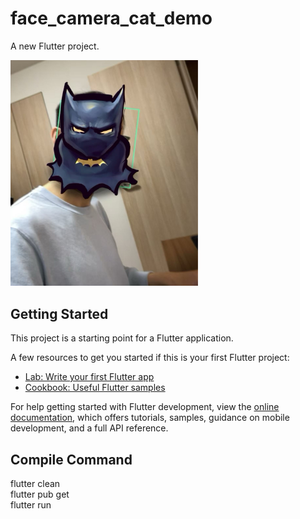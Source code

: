 # face_camera_cat_demo

A new Flutter project.
<p align="left">
  <img width="300" src="examples/demo.jpg">
  <br/>
</p>

## Getting Started

This project is a starting point for a Flutter application.

A few resources to get you started if this is your first Flutter project:

- [Lab: Write your first Flutter app](https://docs.flutter.dev/get-started/codelab)
- [Cookbook: Useful Flutter samples](https://docs.flutter.dev/cookbook)

For help getting started with Flutter development, view the
[online documentation](https://docs.flutter.dev/), which offers tutorials,
samples, guidance on mobile development, and a full API reference.

## Compile Command
flutter clean  
flutter pub get  
flutter run
